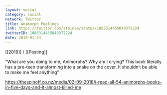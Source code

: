 ```yaml
---
layout: social
category: social
network: Twitter
title: Animorph Feelings
link: https://twitter.com/steinea/status/1088314455048372224
twitterID: 1088314455048372224
date: 2019-01-23
---
```


[[2019]] / [[Posting]]

"What are you doing to me, Animorphs? Why am I crying? This book literally has a pre-teen transforming into a snake on the cover. It shouldn’t be able to make me feel anything"

<https://thespinoff.co.nz/media/02-09-2018/i-read-all-54-animorphs-books-in-five-days-and-it-almost-killed-me>
